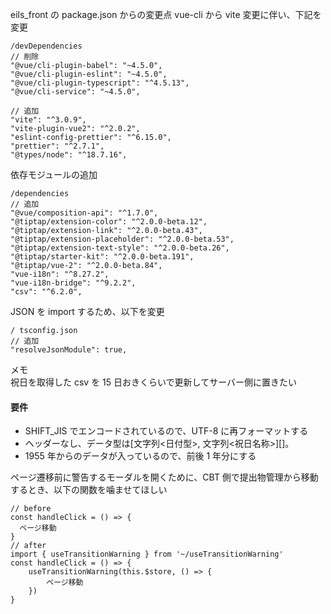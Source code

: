 eils_front の package.json からの変更点
vue-cli から vite 変更に伴い、下記を変更

```
/devDependencies
// 削除
"@vue/cli-plugin-babel": "~4.5.0",
"@vue/cli-plugin-eslint": "~4.5.0",
"@vue/cli-plugin-typescript": "^4.5.13",
"@vue/cli-service": "~4.5.0",

// 追加
"vite": "^3.0.9",
"vite-plugin-vue2": "^2.0.2",
"eslint-config-prettier": "^6.15.0",
"prettier": "^2.7.1",
"@types/node": "^18.7.16",
```

依存モジュールの追加

```
/dependencies
// 追加
"@vue/composition-api": "^1.7.0",
"@tiptap/extension-color": "^2.0.0-beta.12",
"@tiptap/extension-link": "^2.0.0-beta.43",
"@tiptap/extension-placeholder": "^2.0.0-beta.53",
"@tiptap/extension-text-style": "^2.0.0-beta.26",
"@tiptap/starter-kit": "^2.0.0-beta.191",
"@tiptap/vue-2": "^2.0.0-beta.84",
"vue-i18n": "^8.27.2",
"vue-i18n-bridge": "^9.2.2",
"csv": "^6.2.0",
```

JSON を import するため、以下を変更

```
/ tsconfig.json
// 追加
"resolveJsonModule": true,
```

メモ  
祝日を取得した csv を 15 日おきくらいで更新してサーバー側に置きたい

#### 要件

- SHIFT_JIS でエンコードされているので、UTF-8 に再フォーマットする
- ヘッダーなし、データ型は[文字列<日付型>, 文字列<祝日名称>][]。
- 1955 年からのデータが入っているので、前後 1 年分にする

ページ遷移前に警告するモーダルを開くために、CBT 側で提出物管理から移動するとき、以下の関数を噛ませてほしい

```
// before
const handleClick = () => {
  ページ移動
}
// after
import { useTransitionWarning } from '~/useTransitionWarning'
const handleClick = () => {
    useTransitionWarning(this.$store, () => {
        ページ移動
    })
}
```
